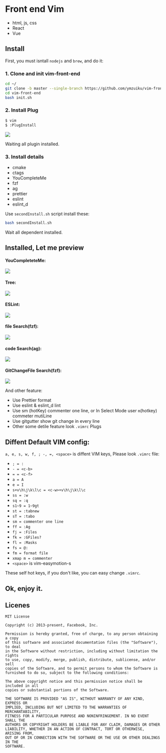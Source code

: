 # Front end Vim

- html, js, css
- React
- Vue

## Install

First, you must isntall `nodejs` and `brew`, and do it:

### 1. Clone and init vim-front-end

```sh
cd ~/
git clone -b master --single-branch https://github.com/ymzuiku/vim-front-end
cd vim-front-end
bash init.sh
```

### 2. Install Plug

```sh
$ vim
$ :PlugInstall
```

![](./img/installPlug.png)

Waiting all plugin installed.

### 3. Install details

- cmake
- ctags
- YouCompleteMe
- fzf
- ag
- prettier
- eslint
- eslint_d

Use `secondInstall.sh` script install these:

```sh
bash secondInstall.sh
```

Wait all dependent installed.

## Installed, Let me preview

#### YouCompleteteMe:

![](./img/YouCompleteMe.png)

#### Tree:

![](./img/tree.png)

#### ESLint:

![](./img/eslint.png)

#### file Search(fzf):

![](./img/fzf.png)

#### code Search(ag):

![](./img/ag.png)

#### GitChangeFile Search(fzf):

![](./img/gitfile.png)

And other feature:

- Use Prettier format
- Use eslint & eslint_d lint
- Use sm (hotKey) commenter one line, or In Select Mode user `m`(hotkey) commeter mutiLine
- Use gitgutter show git change in every line
- Other some detile feature look `.vimrc` Plugs

## Diffent Default VIM config:

`a, e, s, w, f, ; -, =, <space>` is diffent VIM keys, Please look `.vimrc` file:

- `; = :`
- `- = <c-b>`
- `= = <c-f>`
- `a = A`
- `e = I`
- `s+v\h\j\k\l\c = <c-w>+v\h\j\k\l\c`
- `ss = :w`
- `sq = :q`
- `s1~9 = 1~9gt`
- `st = :tabnew`
- `sT = :tabo`
- `sm = commenter one line`
- `ff = :Ag`
- `fj = :Files`
- `fk = :GFiles?`
- `fl = :Masks`
- `fs = @:` 
- `fm = format file`
- `xmap m = commenter`
- `<space>` is vim-easymotion-s

These self hot keys, if you don't like, you can easy change `.vimrc`.

## Ok, enjoy it.

## Licenes

```
MIT License

Copyright (c) 2013-present, Facebook, Inc.

Permission is hereby granted, free of charge, to any person obtaining a copy
of this software and associated documentation files (the "Software"), to deal
in the Software without restriction, including without limitation the rights
to use, copy, modify, merge, publish, distribute, sublicense, and/or sell
copies of the Software, and to permit persons to whom the Software is
furnished to do so, subject to the following conditions:

The above copyright notice and this permission notice shall be included in all
copies or substantial portions of the Software.

THE SOFTWARE IS PROVIDED "AS IS", WITHOUT WARRANTY OF ANY KIND, EXPRESS OR
IMPLIED, INCLUDING BUT NOT LIMITED TO THE WARRANTIES OF MERCHANTABILITY,
FITNESS FOR A PARTICULAR PURPOSE AND NONINFRINGEMENT. IN NO EVENT SHALL THE
AUTHORS OR COPYRIGHT HOLDERS BE LIABLE FOR ANY CLAIM, DAMAGES OR OTHER
LIABILITY, WHETHER IN AN ACTION OF CONTRACT, TORT OR OTHERWISE, ARISING FROM,
OUT OF OR IN CONNECTION WITH THE SOFTWARE OR THE USE OR OTHER DEALINGS IN THE
SOFTWARE.
```
